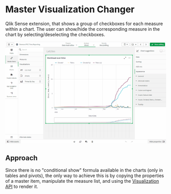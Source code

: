 # Master Visualization Changer

Qlik Sense extension, that shows a group of checkboxes for each measure within a chart. The user can show/hide the corresponding
measure in the chart by selecting/deselecting the checkboxes. 

![screenshot](./pics/show-hide-measures.gif "screenshot")

## Approach
Since there is no "conditional show" formula available in the
charts (only in tables and pivots), the only way to achieve this is by copying the properties of a master item, manipulate the
measure list, and using the [Visualization API](https://help.qlik.com/en-US/sense-developer/May2021/Subsystems/APIs/Content/Sense_ClientAPIs/CapabilityAPIs/VisualizationAPI/create-method.htm)  to render it.
